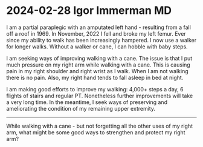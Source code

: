 # 2024-02-28 Igor Immerman MD

I am a partial paraplegic with an amputated left hand - resulting from a fall off a roof in 1969. In November, 2022 I fell and broke my left femur. Ever since my ability to walk has been increasingly hampered. I now use a walker for longer walks. Without a walker or cane, I can hobble with baby steps.

I am seeking ways of improving walking with a cane. The issue is that I put much pressure on my right arm while walking with a cane. This is causing pain in my right shoulder and right wrist as I walk. When I am not walking there is no pain. Also, my right hand tends to fall asleep in bed at night.

I am making good efforts to improve my walking: 4,000+ steps a day, 6 flights of stairs and regular PT. Nonetheless further improvements will take a very long time. In the meantime, I seek ways of preserving and ameliorating the condition of my remaining upper extremity.

***

While walking with a cane - but not forgetting all the other uses of my right arm, what might be some good ways to strengthen and protect my right arm?






